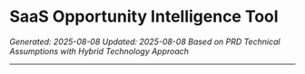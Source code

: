 # SaaS Opportunity Intelligence Tool

*Generated: 2025-08-08*
*Updated: 2025-08-08*
*Based on PRD Technical Assumptions with Hybrid Technology Approach*

---
